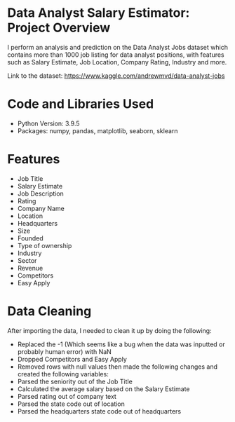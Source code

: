 # Data Analyst Salary Estimator: Project Overview
I perform an analysis and prediction on the Data Analyst Jobs dataset which contains more than 1000 job listing for data analyst positions, with features such as Salary Estimate, Job Location, Company Rating, Industry and more.

Link to the dataset: https://www.kaggle.com/andrewmvd/data-analyst-jobs

# Code and Libraries Used
* Python Version: 3.9.5
* Packages: numpy, pandas, matplotlib, seaborn, sklearn

# Features 
* Job Title
* Salary Estimate
* Job Description
* Rating
* Company Name
* Location
* Headquarters
* Size
* Founded
* Type of ownership
* Industry 
* Sector
* Revenue
* Competitors
* Easy Apply

# Data Cleaning
After importing the data, I needed to clean it up by doing the following:
* Replaced the -1 (Which seems like a bug when the data was inputted or probably human error) with NaN 
* Dropped Competitors and Easy Apply 
* Removed rows with null values
then made the following changes and created the following variables:
* Parsed the seniority out of the Job Title 
* Calculated the average salary based on the Salary Estimate 
* Parsed rating out of company text
* Parsed the state code out of location 
* Parsed the headquarters state code out of headquarters 
